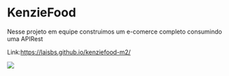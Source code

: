 

# KenzieFood

Nesse projeto em equipe construimos um e-comerce completo consumindo uma APIRest

Link:https://laisbs.github.io/kenziefood-m2/

<img src="https://res.cloudinary.com/dqqw3fvn2/image/upload/v1667019335/Captura_de_tela_2022-10-29_015447_gajhlt.jpg"/>
